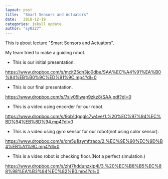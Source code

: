 ```yaml
---
layout: post
title:  "Smart Sensors and Actuators"
date:   2018-12-19
categories: jekyll update
author: "sy0227"
---
```

This is about lecture "Smart Sensors and Actuators".

My team tried to make a guiding robot.

* This is our initial presentation.

<https://www.dropbox.com/s/mcit25dn3jo0dbe/SAA%EC%A4%91%EA%B0%84%EB%B0%9C%ED%91%9C.mp4?dl=0>


* This is our final presentation.

<https://www.dropbox.com/s/7siv05lwap9zkz8/SAA.pdf?dl=0>


* This is a video using encorder for our robot.

<https://www.dropbox.com/s/9ob1dgqglc7w4ye/1.%20%EC%97%94%EC%BD%94%EB%8D%94.mp4?dl=0>


* This is a video using gyro sensor for our robot(not using color sensor).

<https://www.dropbox.com/s/cm5u1izymftraco/2.%EC%9E%90%EC%9D%B4%EB%A1%9C.mp4?dl=0>


* This is a video robot is checking floor.(Not a perfect simulation.)

<https://www.dropbox.com/s/zht7hddunzxip4i/3.%20%EC%B8%B5%EC%88%98%EA%B3%84%EC%82%B0.mp4?dl=0>
